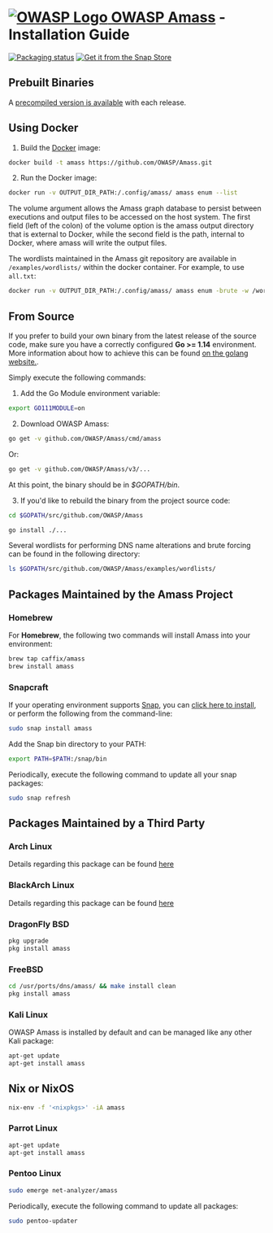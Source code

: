 
# [![OWASP Logo](../images/owasp_logo.png) OWASP Amass](https://owasp.org/www-project-amass/) - Installation Guide

[![Packaging status](https://repology.org/badge/vertical-allrepos/amass.svg)](https://repology.org/metapackage/amass/versions)
[![Get it from the Snap Store](https://snapcraft.io/static/images/badges/en/snap-store-white.svg)](https://snapcraft.io/amass)

## Prebuilt Binaries

A [precompiled version is available](https://github.com/OWASP/Amass/releases) with each release.

## Using Docker

1. Build the [Docker](https://docs.docker.com/) image:

```bash
docker build -t amass https://github.com/OWASP/Amass.git
```

2. Run the Docker image:

```bash
docker run -v OUTPUT_DIR_PATH:/.config/amass/ amass enum --list
```

The volume argument allows the Amass graph database to persist between executions and output files to be accessed on the host system. The first field (left of the colon) of the volume option is the amass output directory that is external to Docker, while the second field is the path, internal to Docker, where amass will write the output files.

The wordlists maintained in the Amass git repository are available in `/examples/wordlists/` within the docker container. For example, to use `all.txt`:

```bash
docker run -v OUTPUT_DIR_PATH:/.config/amass/ amass enum -brute -w /wordlists/all.txt -d example.com
```

## From Source

If you prefer to build your own binary from the latest release of the source code, make sure you have a correctly configured **Go >= 1.14** environment. More information about how to achieve this can be found [on the golang website.](https://golang.org/doc/install).

Simply execute the following commands:

1. Add the Go Module environment variable:

```bash
export GO111MODULE=on
```

2. Download OWASP Amass:

```bash
go get -v github.com/OWASP/Amass/cmd/amass
```
Or:
```bash
go get -v github.com/OWASP/Amass/v3/...
```

At this point, the binary should be in *$GOPATH/bin*.

3. If you'd like to rebuild the binary from the project source code:

```bash
cd $GOPATH/src/github.com/OWASP/Amass

go install ./...
```

Several wordlists for performing DNS name alterations and brute forcing can be found in the following directory:

```bash
ls $GOPATH/src/github.com/OWASP/Amass/examples/wordlists/
```

## Packages Maintained by the Amass Project

### Homebrew

For **Homebrew**, the following two commands will install Amass into your environment:

```bash
brew tap caffix/amass
brew install amass
```

### Snapcraft

If your operating environment supports [Snap](https://docs.snapcraft.io/core/install), you can [click here to install](https://snapcraft.io/amass), or perform the following from the command-line:

```bash
sudo snap install amass
```

Add the Snap bin directory to your PATH:

```bash
export PATH=$PATH:/snap/bin
```

Periodically, execute the following command to update all your snap packages:

```bash
sudo snap refresh
```

## Packages Maintained by a Third Party

### Arch Linux

Details regarding this package can be found [here](https://aur.archlinux.org/packages/amass/)

### BlackArch Linux

Details regarding this package can be found [here](https://github.com/BlackArch/blackarch/blob/master/packages/amass/PKGBUILD)

### DragonFly BSD

```bash
pkg upgrade
pkg install amass
```

### FreeBSD

```bash
cd /usr/ports/dns/amass/ && make install clean
pkg install amass
```

### Kali Linux

OWASP Amass is installed by default and can be managed like any other Kali package:

```bash
apt-get update
apt-get install amass
```

## Nix or NixOS

```bash
nix-env -f '<nixpkgs>' -iA amass
```

### Parrot Linux

```bash
apt-get update
apt-get install amass
```

### Pentoo Linux

```bash
sudo emerge net-analyzer/amass
```

Periodically, execute the following command to update all packages:

```bash
sudo pentoo-updater
```
